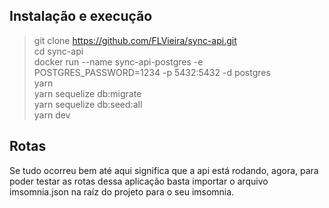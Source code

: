 ## Instalação e execução

> git clone https://github.com/FLVieira/sync-api.git \
> cd sync-api \
> docker run --name sync-api-postgres -e POSTGRES_PASSWORD=1234 -p 5432:5432 -d postgres \
> yarn \
> yarn sequelize db:migrate \
> yarn sequelize db:seed:all \
> yarn dev

## Rotas

Se tudo ocorreu bem até aqui significa que a api está rodando, agora, para poder testar as rotas dessa aplicação basta importar o arquivo imsomnia.json na raíz do projeto para o seu imsomnia.

